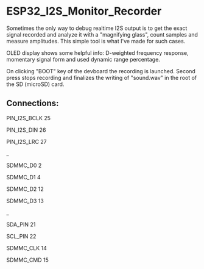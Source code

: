 # ESP32_I2S_Monitor_Recorder

Sometimes the only way to debug realtime I2S output is to get the exact signal recorded and analyze it with a "magnifying glass", count samples and measure amplitudes. This simple tool is what I've made for such cases.

OLED display shows some helpful info: D-weighted frequency response, momentary signal form and used dynamic range percentage.

On clicking "BOOT" key of the devboard the recording is launched. Second press stops recording and finalizes the writing of "sound.wav" in the root of the SD (microSD) card.


## Connections:

PIN_I2S_BCLK 25

 PIN_I2S_DIN 26

 PIN_I2S_LRC 27
 
_
 
 SDMMC_D0  2

 SDMMC_D1  4

 SDMMC_D2  12
 
 SDMMC_D3  13

_

 SDA_PIN 21
 
 SCL_PIN 22

 SDMMC_CLK 14

 SDMMC_CMD 15
